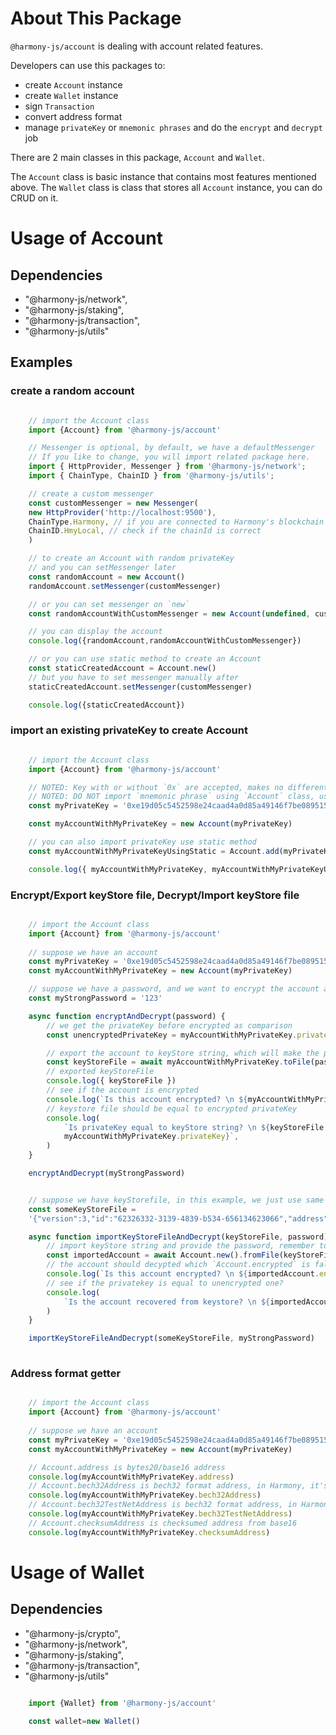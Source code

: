 # About This Package

`@harmony-js/account` is dealing with account related features.

Developers can use this packages to:
* create `Account` instance
* create `Wallet` instance
* sign `Transaction`
* convert address format
* manage `privateKey` or `mnemonic phrases` and do the `encrypt` and `decrypt` job

There are 2 main classes in this package, `Account` and `Wallet`.

The `Account` class is basic instance that contains most features mentioned above.
The `Wallet` class is class that stores all `Account` instance, you can do CRUD on it.


# Usage of Account

## Dependencies
  * "@harmony-js/network",
  * "@harmony-js/staking",
  * "@harmony-js/transaction",
  * "@harmony-js/utils"


## Examples

### create a random account
```typescript

    // import the Account class
    import {Account} from '@harmony-js/account'

    // Messenger is optional, by default, we have a defaultMessenger 
    // If you like to change, you will import related package here.
    import { HttpProvider, Messenger } from '@harmony-js/network';
    import { ChainType, ChainID } from '@harmony-js/utils';

    // create a custom messenger
    const customMessenger = new Messenger(
    new HttpProvider('http://localhost:9500'),
    ChainType.Harmony, // if you are connected to Harmony's blockchain
    ChainID.HmyLocal, // check if the chainId is correct
    )

    // to create an Account with random privateKey
    // and you can setMessenger later
    const randomAccount = new Account()
    randomAccount.setMessenger(customMessenger)

    // or you can set messenger on `new`
    const randomAccountWithCustomMessenger = new Account(undefined, customMessenger)

    // you can display the account
    console.log({randomAccount,randomAccountWithCustomMessenger})

    // or you can use static method to create an Account
    const staticCreatedAccount = Account.new()
    // but you have to set messenger manually after
    staticCreatedAccount.setMessenger(customMessenger)

    console.log({staticCreatedAccount})

```

### import an existing privateKey to create Account

```typescript

    // import the Account class
    import {Account} from '@harmony-js/account'

    // NOTED: Key with or without `0x` are accepted, makes no different
    // NOTED: DO NOT import `mnemonic phrase` using `Account` class, use `Wallet` instead
    const myPrivateKey = '0xe19d05c5452598e24caad4a0d85a49146f7be089515c905ae6a19e8a578a6930'

    const myAccountWithMyPrivateKey = new Account(myPrivateKey)

    // you can also import privateKey use static method
    const myAccountWithMyPrivateKeyUsingStatic = Account.add(myPrivateKey)

    console.log({ myAccountWithMyPrivateKey, myAccountWithMyPrivateKeyUsingStatic })

```

### Encrypt/Export keyStore file, Decrypt/Import keyStore file 

```typescript

    // import the Account class
    import {Account} from '@harmony-js/account'
    
    // suppose we have an account
    const myPrivateKey = '0xe19d05c5452598e24caad4a0d85a49146f7be089515c905ae6a19e8a578a6930'
    const myAccountWithMyPrivateKey = new Account(myPrivateKey)

    // suppose we have a password, and we want to encrypt the account above
    const myStrongPassword = '123'

    async function encryptAndDecrypt(password) {
        // we get the privateKey before encrypted as comparison
        const unencryptedPrivateKey = myAccountWithMyPrivateKey.privateKey

        // export the account to keyStore string, which will make the privateKey encrpyted
        const keyStoreFile = await myAccountWithMyPrivateKey.toFile(password)
        // exported keyStoreFile
        console.log({ keyStoreFile })
        // see if the account is encrypted
        console.log(`Is this account encrypted? \n ${myAccountWithMyPrivateKey.encrypted}`)
        // keystore file should be equal to encrypted privateKey
        console.log(
            `Is privateKey equal to keyStore string? \n ${keyStoreFile ===
            myAccountWithMyPrivateKey.privateKey}`,
        )
    }

    encryptAndDecrypt(myStrongPassword)


    // suppose we have keyStorefile, in this example, we just use same password and keystore string encrypted above
    const someKeyStoreFile =
    '{"version":3,"id":"62326332-3139-4839-b534-656134623066","address":"1fe3da351d9fc0c4f02de5412ad7def8aee956c5","Crypto":{"ciphertext":"b86ab81682c9f5a35738ad9bd38cd9b46c1b852ef33f16dd83068f79e20d5531","cipherparams":{"iv":"44efb5a514f34968e92cafad80566487"},"cipher":"aes-128-ctr","kdf":"scrypt","kdfparams":{"salt":"d70ae1f311601562113f98c8ebe382f52a332dca1588886e5ea91e2f8a647134","n":8192,"r":8,"p":1,"dklen":32},"mac":"7b63e4e31a75a22b7091291bb58302655b738539ef3e30b30a7a7f170f6163ef"}}'

    async function importKeyStoreFileAndDecrypt(keyStoreFile, password) {
        // import keyStore string and provide the password, remember to make a new Account first
        const importedAccount = await Account.new().fromFile(keyStoreFile, password)
        // the account should decypted which `Account.encrypted` is false
        console.log(`Is this account encrypted? \n ${importedAccount.encrypted}`)
        // see if the privatekey is equal to unencrypted one?
        console.log(
            `Is the account recovered from keystore? \n ${importedAccount.privateKey === myPrivateKey}`,
        )
    }

    importKeyStoreFileAndDecrypt(someKeyStoreFile, myStrongPassword)
    

```


### Address format getter

```typescript

    // import the Account class
    import {Account} from '@harmony-js/account'
    
    // suppose we have an account
    const myPrivateKey = '0xe19d05c5452598e24caad4a0d85a49146f7be089515c905ae6a19e8a578a6930'
    const myAccountWithMyPrivateKey = new Account(myPrivateKey)

    // Account.address is bytes20/base16 address
    console.log(myAccountWithMyPrivateKey.address)
    // Account.bech32Address is bech32 format address, in Harmony, it's `one1` prefixed
    console.log(myAccountWithMyPrivateKey.bech32Address)
    // Account.bech32TestNetAddress is bech32 format address, in Harmony, it's `tone1` prefixed, used in testnet
    console.log(myAccountWithMyPrivateKey.bech32TestNetAddress)
    // Account.checksumAddress is checksumed address from base16
    console.log(myAccountWithMyPrivateKey.checksumAddress)

```



# Usage of Wallet

## Dependencies
  * "@harmony-js/crypto",
  * "@harmony-js/network",
  * "@harmony-js/staking",
  * "@harmony-js/transaction",
  * "@harmony-js/utils"

```typescript

    import {Wallet} from '@harmony-js/account'

    const wallet=new Wallet()

```



